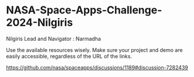 # NASA-Space-Apps-Challenge-2024-Nilgiris
Nilgiris Lead and Navigator : Narmadha

Use the available resources wisely.
Make sure your project and demo
are easily accessible, regardless of the URL of the links.

https://github.com/nasa/spaceapps/discussions/1189#discussion-7282439
